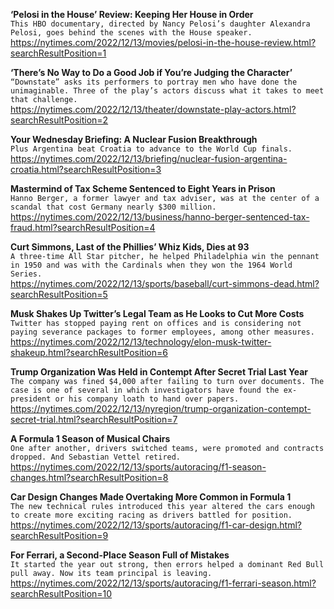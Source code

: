 **‘Pelosi in the House’ Review: Keeping Her House in Order**\
`This HBO documentary, directed by Nancy Pelosi’s daughter Alexandra Pelosi, goes behind the scenes with the House speaker.`\
https://nytimes.com/2022/12/13/movies/pelosi-in-the-house-review.html?searchResultPosition=1

**‘There’s No Way to Do a Good Job if You’re Judging the Character’**\
`“Downstate” asks its performers to portray men who have done the unimaginable. Three of the play’s actors discuss what it takes to meet that challenge.`\
https://nytimes.com/2022/12/13/theater/downstate-play-actors.html?searchResultPosition=2

**Your Wednesday Briefing: A Nuclear Fusion Breakthrough**\
`Plus Argentina beat Croatia to advance to the World Cup finals.`\
https://nytimes.com/2022/12/13/briefing/nuclear-fusion-argentina-croatia.html?searchResultPosition=3

**Mastermind of Tax Scheme Sentenced to Eight Years in Prison**\
`Hanno Berger, a former lawyer and tax adviser, was at the center of a scandal that cost Germany nearly $300 million.`\
https://nytimes.com/2022/12/13/business/hanno-berger-sentenced-tax-fraud.html?searchResultPosition=4

**Curt Simmons, Last of the Phillies’ Whiz Kids, Dies at 93**\
`A three-time All Star pitcher, he helped Philadelphia win the pennant in 1950 and was with the Cardinals when they won the 1964 World Series.`\
https://nytimes.com/2022/12/13/sports/baseball/curt-simmons-dead.html?searchResultPosition=5

**Musk Shakes Up Twitter’s Legal Team as He Looks to Cut More Costs**\
`Twitter has stopped paying rent on offices and is considering not paying severance packages to former employees, among other measures.`\
https://nytimes.com/2022/12/13/technology/elon-musk-twitter-shakeup.html?searchResultPosition=6

**Trump Organization Was Held in Contempt After Secret Trial Last Year**\
`The company was fined $4,000 after failing to turn over documents. The case is one of several in which investigators have found the ex-president or his company loath to hand over papers.`\
https://nytimes.com/2022/12/13/nyregion/trump-organization-contempt-secret-trial.html?searchResultPosition=7

**A Formula 1 Season of Musical Chairs**\
`One after another, drivers switched teams, were promoted and contracts dropped. And Sebastian Vettel retired.`\
https://nytimes.com/2022/12/13/sports/autoracing/f1-season-changes.html?searchResultPosition=8

**Car Design Changes Made Overtaking More Common in Formula 1**\
`The new technical rules introduced this year altered the cars enough to create more exciting racing as drivers battled for position.`\
https://nytimes.com/2022/12/13/sports/autoracing/f1-car-design.html?searchResultPosition=9

**For Ferrari, a Second-Place Season Full of Mistakes**\
`It started the year out strong, then errors helped a dominant Red Bull pull away. Now its team principal is leaving.`\
https://nytimes.com/2022/12/13/sports/autoracing/f1-ferrari-season.html?searchResultPosition=10

